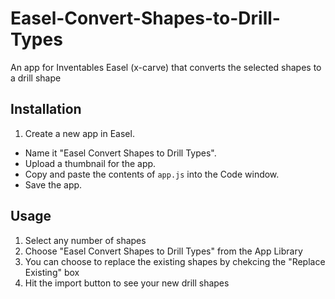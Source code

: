 # Easel-Convert-Shapes-to-Drill-Types

An app for Inventables Easel (x-carve) that converts the selected shapes to a drill shape

## Installation
1. Create a new app in Easel.
- Name it "Easel Convert Shapes to Drill Types".
- Upload a thumbnail for the app.
- Copy and paste the contents of `app.js` into the Code window.
- Save the app.

## Usage
1. Select any number of shapes
2. Choose "Easel Convert Shapes to Drill Types" from the App Library
3. You can choose to replace the existing shapes by chekcing the "Replace Existing" box
4. Hit the import button to see your new drill shapes
